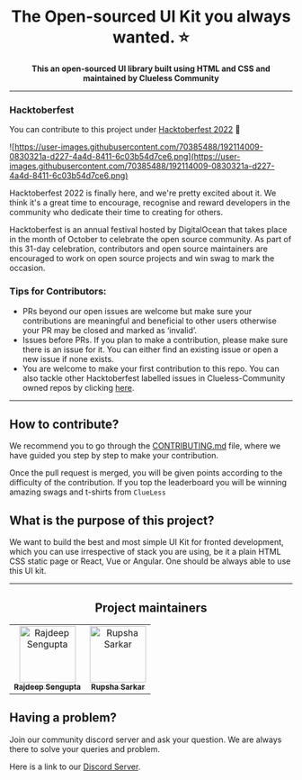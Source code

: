 
<h1 align='center'>The Open-sourced UI Kit you always wanted. ⭐</h1>
<p align='center'> <b>This an open-sourced UI library built using HTML and CSS and maintained by Clueless Community</b> <p>

---

### Hacktoberfest

You can contribute to this project under [Hacktoberfest 2022](https://hacktoberfest.com/) 💫

![https://user-images.githubusercontent.com/70385488/192114009-0830321a-d227-4a4d-8411-6c03b54d7ce6.png](https://user-images.githubusercontent.com/70385488/192114009-0830321a-d227-4a4d-8411-6c03b54d7ce6.png)

Hacktoberfest 2022 is finally here, and we're pretty excited about it. We think it's a great time to encourage, recognise and reward developers in the community who dedicate their time to creating for others.

Hacktoberfest is an annual festival hosted by DigitalOcean that takes place in the month of October to celebrate the open source community. As part of this 31-day celebration, contributors and open source maintainers are encouraged to work on open source projects and win swag to mark the occasion.

### Tips for Contributors:

- PRs beyond our open issues are welcome but make sure your contributions are meaningful and beneficial to other users otherwise your PR may be closed and marked as ‘invalid’.
- Issues before PRs. If you plan to make a contribution, please make sure there is an issue for it. You can either find an existing issue or open a new issue if none exists.
- You are welcome to make your first contribution to this repo. You can also tackle other Hacktoberfest labelled issues in Clueless-Community owned repos by clicking [here](https://github.com/search?q=org%3AClueless-Community+label%3Ahacktoberfest&type=Issues).

---

## How to contribute?

We recommend you to go through the [CONTRIBUTING.md](https://github.com/Clueless-Community/web-ui-kit/blob/main/CONTRIBUTING.md) file, where we have guided you step by step to make your contribution.

Once the pull request is merged, you will be given points according to the difficulty of the contribution. If you top the leaderboard you will be winning amazing swags and t-shirts from `ClueLess`

## What is the purpose of this project?

We want to build the best and most simple UI Kit for fronted development, which you can use irrespective of stack you are using, be it a plain HTML CSS static page or React, Vue or Angular. One should be always able to use this UI kit.

---
<h2 align='center'> Project maintainers </h2>
<table align='center'>
<tr>
    <td align="center">
        <a href="https://github.com/Rajdip019">
            <img src="https://avatars.githubusercontent.com/u/91758830?v=4" width="100;" alt="Rajdeep Sengupta"/>
            <br />
            <sub><b>Rajdeep Sengupta</b></sub>
        </a>
    </td>
    <td align="center">
        <a href="https://github.com/rupsha014">
            <img src="https://avatars.githubusercontent.com/u/109761128?v=4" width="100;" alt="Rupsha Sarkar"/>
            <br/>
            <sub><b>Rupsha Sarkar</b></sub>
        </a>
    </td>
  </tr>
</table>


## Having a problem?

Join our community discord server and ask your question. We are always there to solve your queries and problem.

Here is a link to our [Discord Server](https://discord.gg/r5uKBGxT9T).
